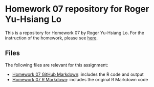 # Homework 07 repository for Roger Yu-Hsiang Lo

This is a repository for Homework 07 by Roger Yu-Hsiang Lo. For the instruction of the homework, please see [here](http://stat545.com/Classroom/assignments/hw07/hw07.html).

## Files
The following files are relevant for this assignment:
- [Homework 07 GitHub Markdown](): includes the R code and output
- [Homework 07 R Markdown](): includes the original R Markdown code
